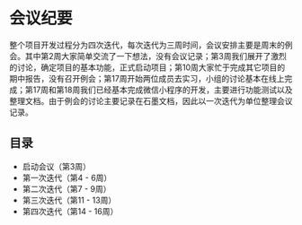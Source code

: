 # 会议纪要

整个项目开发过程分为四次迭代，每次迭代为三周时间，会议安排主要是周末的例会。其中第2周大家简单交流了一下想法，没有会议记录；第3周我们展开了激烈的讨论，确定项目的基本功能，正式启动项目；第10周大家忙于完成其它项目的期中报告，没有召开例会；第17周开始两位成员去实习，小组的讨论基本在线上完成；第17周和第18周我们已经基本完成微信小程序的开发，主要进行功能测试以及整理文档。由于例会的讨论主要记录在石墨文档，因此以一次迭代为单位整理会议记录。



## 目录

- 启动会议（第3周）
- 第一次迭代（第4 - 6周）
- 第二次迭代（第7 - 9周）
- 第三次迭代（第11 - 13周）
- 第四次迭代（第14 - 16周）